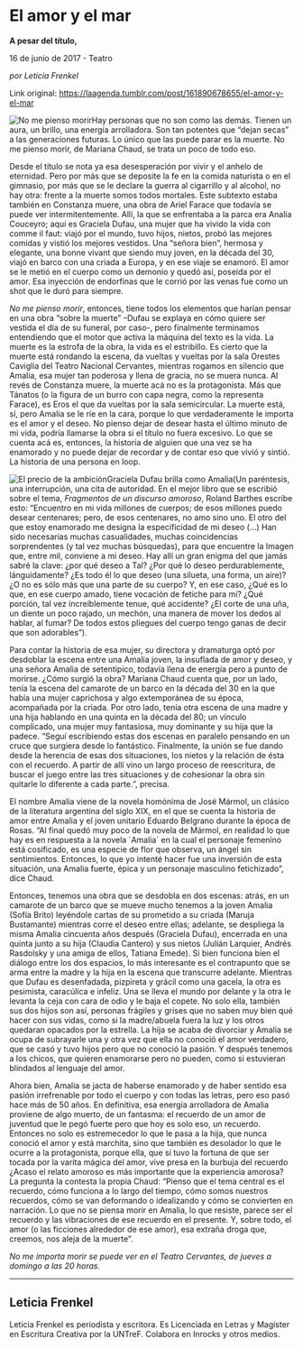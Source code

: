 # El amor y el mar

**A pesar del título,**

16 de junio de 2017 - Teatro

_por Leticia Frenkel_

Link original: https://laagenda.tumblr.com/post/161890678655/el-amor-y-el-mar

![No me pienso morir](https://64.media.tumblr.com/c9093700399ae55c64d5599f7ded8530/tumblr_inline_pk0o0628Zd1t6q87u_500.jpg)Hay personas que no son como las demás. Tienen un aura, un brillo, una energía arrolladora. Son tan potentes que “dejan secas” a las generaciones futuras. Lo único que las puede parar es la muerte. No me pienso morir, de Mariana Chaud, se trata un poco de todo eso.


Desde el título se nota ya esa desesperación por vivir y el anhelo de eternidad. Pero por más que se deposite la fe en la comida naturista o en el gimnasio, por más que se le declare la guerra al cigarrillo y al alcohol, no hay otra: frente a la muerte somos todos mortales. Este subtexto estaba también en Constanza muere, una obra de Ariel Farace que todavía se puede ver intermitentemente. Allí, la que se enfrentaba a la parca era Analía Couceyro; aquí es Graciela Dufau, una mujer que ha vivido la vida con comme il faut: viajó por el mundo, tuvo hijos, nietos, probó las mejores comidas y vistió los mejores vestidos. Una “señora bien”, hermosa y elegante, una bonne vivant que siendo muy joven, en la década del 30, viajó en barco con una criada a Europa, y en ese viaje se enamoró. El amor se le metió en el cuerpo como un demonio y quedó así, poseída por el amor. Esa inyección de endorfinas que le corrió por las venas fue como un shot que le duró para siempre.


*No me pienso morir*, entonces, tiene todos los elementos que harían pensar en una obra “sobre la muerte” –Dufau se explaya en cómo quiere ser vestida el día de su funeral, por caso-, pero finalmente terminamos entendiendo que el motor que activa la máquina del texto es la vida. La muerte es la estrofa de la obra, la vida es el estribillo. Es cierto que la muerte está rondando la escena, da vueltas y vueltas por la sala Orestes Caviglia del Teatro Nacional Cervantes, mientras rogamos en silencio que Amalia, esa mujer tan poderosa y llena de gracia, no se muera nunca. Al revés de Constanza muere, la muerte acá no es la protagonista. Más que Tánatos (o la figura de un burro con capa negra, como la representa Farace), es Eros el que da vueltas por la sala semicircular. La muerte está, sí, pero Amalia se le ríe en la cara, porque lo que verdaderamente le importa es el amor y el deseo. No pienso dejar de desear hasta el último minuto de mi vida, podría llamarse la obra si el título no fuera excesivo. Lo que se cuenta acá es, entonces, la historia de alguien que una vez se ha enamorado y no puede dejar de recordar y de contar eso que vivió y sintió. La historia de una persona en loop.


![El precio de la ambición](https://64.media.tumblr.com/c9093700399ae55c64d5599f7ded8530/tumblr_inline_pk0o0628Zd1t6q87u_500.jpg)Graciela Dufau brilla como Amalia(Un paréntesis, una interrupción, una cita de autoridad. En el mejor libro que se escribió sobre el tema, *Fragmentos de un discurso amoroso*, Roland Barthes escribe esto: “Encuentro en mi vida millones de cuerpos; de esos millones puedo desear centenares; pero, de esos centenares, no amo sino uno. El otro del que estoy enamorado me designa la especificidad de mi deseo (…) Han sido necesarias muchas casualidades, muchas coincidencias sorprendentes (y tal vez muchas búsquedas), para que encuentre la Imagen que, entre mil, conviene a mi deseo. Hay allí un gran enigma del que jamás sabré la clave: ¿por qué deseo a Tal? ¿Por qué lo deseo perdurablemente, lánguidamente? ¿Es todo él lo que deseo (una silueta, una forma, un aire)? ¿O no es sólo más que una parte de su cuerpo? Y, en ese caso, ¿Qué es lo que, en ese cuerpo amado, tiene vocación de fetiche para mí? ¿Qué porción, tal vez increíblemente tenue, qué accidente? ¿El corte de una uña, un diente un poco rajado, un mechón, una manera de mover los dedos al hablar, al fumar? De todos estos pliegues del cuerpo tengo ganas de decir que son adorables”).


Para contar la historia de esa mujer, su directora y dramaturga optó por desdoblar la escena entre una Amalia joven, la insuflada de amor y deseo, y una señora Amalia de setentipico, todavía llena de energía pero a punto de morirse. ¿Cómo surgió la obra? Mariana Chaud cuenta que, por un lado, tenía la escena del camarote de un barco en la década del 30 en la que había una mujer caprichosa y algo extemporánea de su época, acompañada por la criada. Por otro lado, tenía otra escena de una madre y una hija hablando en una quinta en la década del 80; un vínculo complicado, una mujer muy fantasiosa, muy dominante y su hija que la padece. “Seguí escribiendo estas dos escenas en paralelo pensando en un cruce que surgiera desde lo fantástico. Finalmente, la unión se fue dando desde la herencia de esas dos situaciones, los nietos y la relación de ésta con el recuerdo. A partir de allí vino un largo proceso de reescritura, de buscar el juego entre las tres situaciones y de cohesionar la obra sin quitarle lo diferente a cada parte.”, precisa.


El nombre Amalia viene de la novela homónima de José Mármol, un clásico de la literatura argentina del siglo XIX, en el que se cuenta la historia de amor entre Amalia y el joven unitario Eduardo Belgrano durante la época de Rosas. “Al final quedó muy poco de la novela de Mármol, en realidad lo que hay es en respuesta a la novela ´Amalia´ en la cual el personaje femenino está cosificado, es una especie de flor que observa, un ángel sin sentimientos. Entonces, lo que yo intenté hacer fue una inversión de esta situación, una Amalia fuerte, épica y un personaje masculino fetichizado”, dice Chaud.


Entonces, tenemos una obra que se desdobla en dos escenas: atrás, en un camarote de un barco que se mueve mucho tenemos a la joven Amalia (Sofía Brito) leyéndole cartas de su prometido a su criada (Maruja Bustamante) mientras corre el deseo entre ellas; adelante, se despliega la misma Amalia cincuenta años después (Graciela Dufau), encerrada en una quinta junto a su hija (Claudia Cantero) y sus nietos (Julián Larquier, Andrés Rasdolsky y una amiga de ellos, Tatiana Emede). Si bien funciona bien el diálogo entre los dos espacios, lo más interesante es el contrapunto que se arma entre la madre y la hija en la escena que transcurre adelante. Mientras que Dufau es desenfadada, pizpireta y grácil como una gacela, la otra es pesimista, caracúlica e infeliz. Una se lleva el mundo por delante y la otra le levanta la ceja con cara de odio y le baja el copete. No solo ella, también sus dos hijos son así, personas frágiles y grises que no saben muy bien qué hacer con sus vidas, como si la madre/abuela fuera la luz y los otros quedaran opacados por la estrella. La hija se acaba de divorciar y Amalia se ocupa de subrayarle una y otra vez que ella no conoció el amor verdadero, que se casó y tuvo hijos pero que no conoció la pasión. Y después tenemos a los chicos, que quieren enamorarse pero no pueden, como si estuvieran blindados al lenguaje del amor.


Ahora bien, Amalia se jacta de haberse enamorado y de haber sentido esa pasión irrefrenable por todo el cuerpo y con todas las letras, pero eso pasó hace más de 50 años. En definitiva, esa energía arrolladora de Amalia proviene de algo muerto, de un fantasma: el recuerdo de un amor de juventud que le pegó fuerte pero que hoy es solo eso, un recuerdo. Entonces no solo es estremecedor lo que le pasa a la hija, que nunca conoció el amor y está marchita, sino que también es desolador lo que le ocurre a la protagonista, porque ella, que sí tuvo la fortuna de que ser tocada por la varita mágica del amor, vive presa en la burbuja del recuerdo ¿Acaso el relato amoroso es más importante que la experiencia amorosa? La pregunta la contesta la propia Chaud: “Pienso que el tema central es el recuerdo, cómo funciona a lo largo del tiempo, cómo somos nuestros recuerdos, cómo se van deformando o idealizando y cómo se convierten en narración. Lo que no se piensa morir en Amalia, lo que resiste, parece ser el recuerdo y las vibraciones de ese recuerdo en el presente. Y, sobre todo, el amor (o las ficciones alrededor de ese amor), esa extraña droga que, creemos, nos aleja de la muerte”.


  
  
*No me importa morir se puede ver en el Teatro Cervantes, de jueves a domingo a las 20 horas.*



---

 Leticia Frenkel
----------------

 Leticia Frenkel es periodista y escritora. Es Licenciada en Letras y Magíster en Escritura Creativa por la UNTreF. Colabora en Inrocks y otros medios.
 


